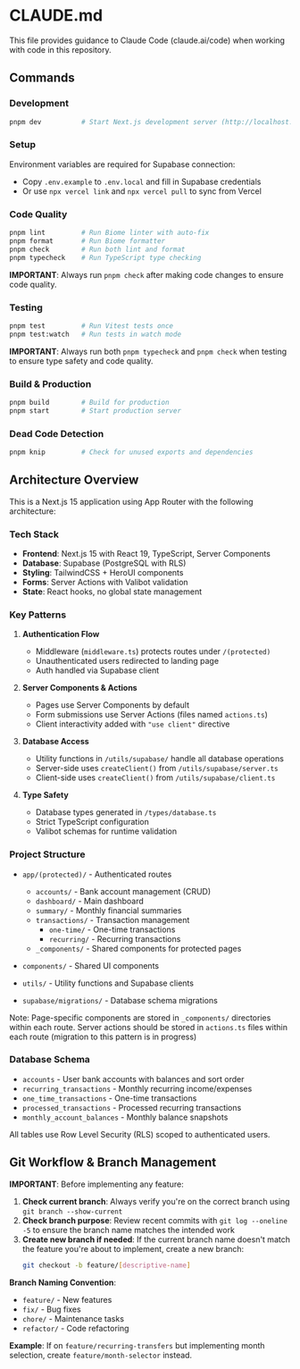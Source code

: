 # CLAUDE.md

This file provides guidance to Claude Code (claude.ai/code) when working with code in this repository.

## Commands

### Development
```bash
pnpm dev          # Start Next.js development server (http://localhost:3000)
```

### Setup
Environment variables are required for Supabase connection:
- Copy `.env.example` to `.env.local` and fill in Supabase credentials
- Or use `npx vercel link` and `npx vercel pull` to sync from Vercel

### Code Quality
```bash
pnpm lint         # Run Biome linter with auto-fix
pnpm format       # Run Biome formatter
pnpm check        # Run both lint and format
pnpm typecheck    # Run TypeScript type checking
```

**IMPORTANT**: Always run `pnpm check` after making code changes to ensure code quality.

### Testing
```bash
pnpm test         # Run Vitest tests once
pnpm test:watch   # Run tests in watch mode
```

**IMPORTANT**: Always run both `pnpm typecheck` and `pnpm check` when testing to ensure type safety and code quality.

### Build & Production
```bash
pnpm build        # Build for production
pnpm start        # Start production server
```

### Dead Code Detection
```bash
pnpm knip         # Check for unused exports and dependencies
```

## Architecture Overview

This is a Next.js 15 application using App Router with the following architecture:

### Tech Stack
- **Frontend**: Next.js 15 with React 19, TypeScript, Server Components
- **Database**: Supabase (PostgreSQL with RLS)
- **Styling**: TailwindCSS + HeroUI components
- **Forms**: Server Actions with Valibot validation
- **State**: React hooks, no global state management

### Key Patterns

1. **Authentication Flow**
   - Middleware (`middleware.ts`) protects routes under `/(protected)`
   - Unauthenticated users redirected to landing page
   - Auth handled via Supabase client

2. **Server Components & Actions**
   - Pages use Server Components by default
   - Form submissions use Server Actions (files named `actions.ts`)
   - Client interactivity added with `"use client"` directive

3. **Database Access**
   - Utility functions in `/utils/supabase/` handle all database operations
   - Server-side uses `createClient()` from `/utils/supabase/server.ts`
   - Client-side uses `createClient()` from `/utils/supabase/client.ts`

4. **Type Safety**
   - Database types generated in `/types/database.ts`
   - Strict TypeScript configuration
   - Valibot schemas for runtime validation

### Project Structure

- `app/(protected)/` - Authenticated routes
  - `accounts/` - Bank account management (CRUD)
  - `dashboard/` - Main dashboard
  - `summary/` - Monthly financial summaries
  - `transactions/` - Transaction management
    - `one-time/` - One-time transactions
    - `recurring/` - Recurring transactions
  - `_components/` - Shared components for protected pages

- `components/` - Shared UI components
- `utils/` - Utility functions and Supabase clients
- `supabase/migrations/` - Database schema migrations

Note: Page-specific components are stored in `_components/` directories within each route. Server actions should be stored in `actions.ts` files within each route (migration to this pattern is in progress)

### Database Schema

- `accounts` - User bank accounts with balances and sort order
- `recurring_transactions` - Monthly recurring income/expenses
- `one_time_transactions` - One-time transactions
- `processed_transactions` - Processed recurring transactions
- `monthly_account_balances` - Monthly balance snapshots

All tables use Row Level Security (RLS) scoped to authenticated users.

## Git Workflow & Branch Management

**IMPORTANT**: Before implementing any feature:
1. **Check current branch**: Always verify you're on the correct branch using `git branch --show-current`
2. **Check branch purpose**: Review recent commits with `git log --oneline -5` to ensure the branch name matches the intended work
3. **Create new branch if needed**: If the current branch name doesn't match the feature you're about to implement, create a new branch:
   ```bash
   git checkout -b feature/[descriptive-name]
   ```
   
**Branch Naming Convention**:
- `feature/` - New features
- `fix/` - Bug fixes
- `chore/` - Maintenance tasks
- `refactor/` - Code refactoring

**Example**: If on `feature/recurring-transfers` but implementing month selection, create `feature/month-selector` instead.